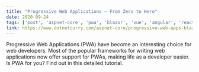 ```yaml
---
title: "Progressive Web Applications – From Zero to Hero"
date: 2020-09-24
tags: ['post', 'aspnet-core', 'pwa', 'blazor', 'vue', 'angular', 'react', 'dotnetcurry']
link: https://www.dotnetcurry.com/aspnet-core/progressive-web-apps-blazor-vuejs-angular
---
```


Progressive Web Applications (PWA) have become an interesting choice for web developers. Most of the popular frameworks for writing web applications now offer support for PWAs, making life as a developer easier. Is PWA for you? Find out in this detailed tutorial.
